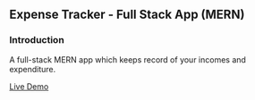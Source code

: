 ## Expense Tracker - Full Stack App (MERN)

### Introduction
A full-stack MERN app which keeps record of your incomes and expenditure.

[Live Demo](https://fierce-shore-35114.herokuapp.com/)
